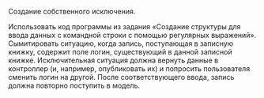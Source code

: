 Создание собственного исключения.

Использовать код программы из задания «Создание структуры для ввода данных с командной строки с помощью регулярных выражений».
Сымитировать ситуацию, когда запись, поступающая в записную книжку, содержит поле логин,  существующий в данной записной книжке.
Исключительная ситуация должна вернуть данные в контроллер (и, например, опубликовать их) и попросить пользователя сменить логин на другой.
После соответствующего ввода, запись должна повторно поступить в модель.
